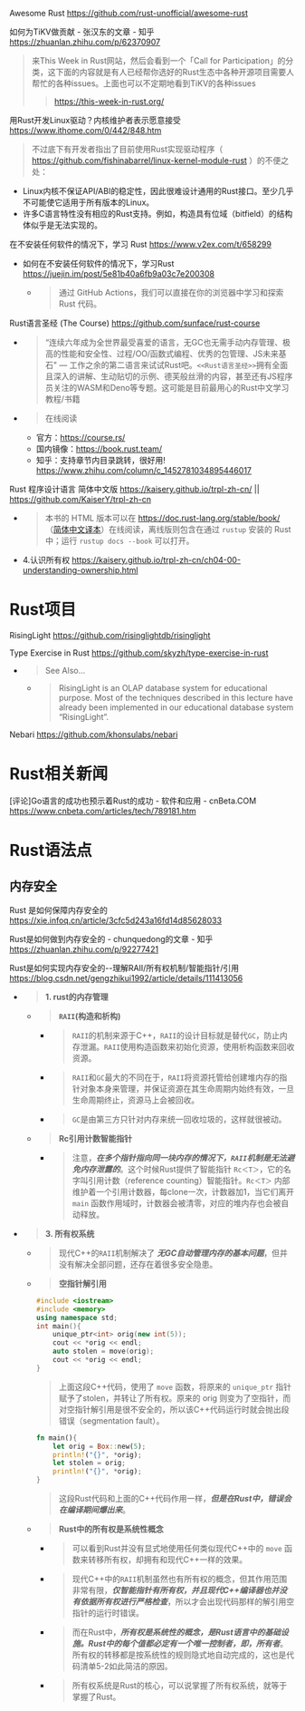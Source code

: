 
Awesome Rust https://github.com/rust-unofficial/awesome-rust

如何为TiKV做贡献 - 张汉东的文章 - 知乎 https://zhuanlan.zhihu.com/p/62370907
> 来This Week in Rust网站，然后会看到一个「Call for Participation」的分类，这下面的内容就是有人已经帮你选好的Rust生态中各种开源项目需要人帮忙的各种issues。上面也可以不定期地看到TiKV的各种issues
>> https://this-week-in-rust.org/

用Rust开发Linux驱动？内核维护者表示愿意接受 https://www.ithome.com/0/442/848.htm
> 不过底下有开发者指出了目前使用Rust实现驱动程序（ https://github.com/fishinabarrel/linux-kernel-module-rust ）的不便之处：
  - Linux内核不保证API/ABI的稳定性，因此很难设计通用的Rust接口。至少几乎不可能使它适用于所有版本的Linux。
  - 许多C语言特性没有相应的Rust支持。例如，构造具有位域（bitfield）的结构体似乎是无法实现的。
  
在不安装任何软件的情况下，学习 Rust https://www.v2ex.com/t/658299
- 如何在不安装任何软件的情况下，学习Rust https://juejin.im/post/5e81b40a6fb9a03c7e200308
  * > 通过 GitHub Actions，我们可以直接在你的浏览器中学习和探索 Rust 代码。

Rust语言圣经 (The Course) https://github.com/sunface/rust-course
- > “连续六年成为全世界最受喜爱的语言，无GC也无需手动内存管理、极高的性能和安全性、过程/OO/函数式编程、优秀的包管理、JS未来基石" — 工作之余的第二语言来试试Rust吧。`<<Rust语言圣经>>`拥有全面且深入的讲解、生动贴切的示例、德芙般丝滑的内容，甚至还有JS程序员关注的WASM和Deno等专题。这可能是目前最用心的Rust中文学习教程/书籍
- > 在线阅读
  * 官方：https://course.rs/
  * 国内镜像：https://book.rust.team/
  * 知乎：支持章节内目录跳转，很好用!  https://www.zhihu.com/column/c_1452781034895446017

Rust 程序设计语言 简体中文版 https://kaisery.github.io/trpl-zh-cn/ || https://github.com/KaiserY/trpl-zh-cn
- > 本书的 HTML 版本可以在 https://doc.rust-lang.org/stable/book/ （[简体中文译本](https://kaisery.github.io/trpl-zh-cn/title-page.html)）在线阅读，离线版则包含在通过 `rustup` 安装的 Rust 中；运行 `rustup docs --book` 可以打开。
- 4.认识所有权 https://kaisery.github.io/trpl-zh-cn/ch04-00-understanding-ownership.html

# Rust项目

RisingLight https://github.com/risinglightdb/risinglight

Type Exercise in Rust https://github.com/skyzh/type-exercise-in-rust
- > See Also...
  * > RisingLight is an OLAP database system for educational purpose. Most of the techniques described in this lecture have already been implemented in our educational database system “RisingLight”.

Nebari https://github.com/khonsulabs/nebari

# Rust相关新闻

[评论]Go语言的成功也预示着Rust的成功 - 软件和应用 - cnBeta.COM https://www.cnbeta.com/articles/tech/789181.htm

# Rust语法点

## 内存安全

Rust 是如何保障内存安全的 https://xie.infoq.cn/article/3cfc5d243a16fd14d85628033

Rust是如何做到内存安全的 - chunquedong的文章 - 知乎 https://zhuanlan.zhihu.com/p/92277421

Rust是如何实现内存安全的--理解RAII/所有权机制/智能指针/引用 https://blog.csdn.net/gengzhikui1992/article/details/111413056
- > **1. rust的内存管理**
  * > **`RAII`(构造和析构)**
    + > `RAII`的机制来源于C++，`RAII`的设计目标就是替代`GC`，防止内存泄漏。`RAII`使用构造函数来初始化资源，使用析构函数来回收资源。
    + > `RAII`和`GC`最大的不同在于，`RAII`将资源托管给创建堆内存的指针对象本身来管理，并保证资源在其生命周期内始终有效，一旦生命周期终止，资源马上会被回收。
    + > `GC`是由第三方只针对内存来统一回收垃圾的，这样就很被动。
  * > **Rc引用计数智能指针**
    + > 注意，***在多个指针指向同一块内存的情况下，`RAII`机制是无法避免内存泄露的***。这个时候Rust提供了智能指针 `Rc＜T＞`，它的名字叫引用计数（reference counting）智能指针。`Rc＜T＞` 内部维护着一个引用计数器，每clone一次，计数器加1，当它们离开 `main` 函数作用域时，计数器会被清零，对应的堆内存也会被自动释放。
- > **3. 所有权系统**
  * > 现代C++的`RAII`机制解决了 ***无GC自动管理内存的基本问题***，但并没有解决全部问题，还存在着很多安全隐患。
  * > **空指针解引用**
    ```cpp
    #include <iostream>
    #include <memory>
    using namespace std;
    int main(){
        unique_ptr<int> orig(new int(5));
        cout << *orig << endl;
        auto stolen = move(orig);
        cout << *orig << endl;
    }
    ```
    > 上面这段C++代码，使用了 `move` 函数，将原来的 `unique_ptr` 指针赋予了stolen，并转让了所有权。原来的 orig 则变为了空指针，而对空指针解引用是很不安全的，所以该C++代码运行时就会抛出段错误（segmentation fault）。
    ```rust
    fn main(){
        let orig = Box::new(5);
        println!("{}", *orig);
        let stolen = orig;
        println!("{}", *orig);
    }
    ```
    > 这段Rust代码和上面的C++代码作用一样，***但是在Rust中，错误会在编译期间爆出来***。
  * > **Rust中的所有权是系统性概念**
    + > 可以看到Rust并没有显式地使用任何类似现代C++中的 `move` 函数来转移所有权，却拥有和现代C++一样的效果。
    + > 现代C++中的`RAII`机制虽然也有所有权的概念，但其作用范围非常有限，***仅智能指针有所有权，并且现代C++编译器也并没有依据所有权进行严格检查***，所以才会出现代码那样的解引用空指针的运行时错误。
    + > 而在Rust中，***所有权是系统性的概念，是Rust语言中的基础设施。Rust中的每个值都必定有一个唯一控制者，即，所有者***。所有权的转移都是按系统性的规则隐式地自动完成的，这也是代码清单5-2如此简洁的原因。
    + > 所有权系统是Rust的核心，可以说掌握了所有权系统，就等于掌握了Rust。
